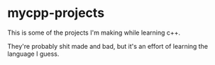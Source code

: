 # mycpp-projects
This is some of the projects I'm making while learning c++.

They're probably shit made and bad, but it's an effort of learning the language I guess.